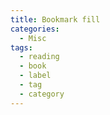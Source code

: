 ```yaml
---
title: Bookmark fill
categories:
  - Misc
tags:
  - reading
  - book
  - label
  - tag
  - category
---
```

